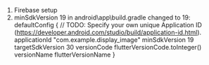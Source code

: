 1) Firebase setup
2) minSdkVersion 19 in android\app\build.gradle changed to 19:
   defaultConfig {
        // TODO: Specify your own unique Application ID (https://developer.android.com/studio/build/application-id.html).
        applicationId "com.example.display_image"
        minSdkVersion 19
        targetSdkVersion 30
        versionCode flutterVersionCode.toInteger()
        versionName flutterVersionName
    }
